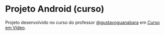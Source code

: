 # Projeto Android (curso)
Projeto desenvolvido no curso do professor [@gustavoguanabara](https://github.com/gustavoguanabara) em [Curso em Vídeo](https://youtube.com/cursoemvideo).
